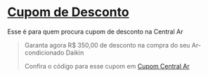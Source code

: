 # [Cupom de Desconto](https://github.com/CupomDeDesconto/Promocoes/blob/main/README.md)
Esse é para quem procura cupom de desconto na Central Ar
<blockquote cite="https://asasdodesconto.com/desconto/garanta-agora-rs-35000-de-desconto-na-compra-do-seu-ar-condicionado-daikin-2125669"><p>Garanta agora R$ 350,00 de desconto na compra do seu Ar-condicionado Daikin</p><footer>Confira o código para esse cupom em <a href="https://asasdodesconto.com/desconto/garanta-agora-rs-35000-de-desconto-na-compra-do-seu-ar-condicionado-daikin-2125669">Cupom Central Ar</a></footer></blockquote>